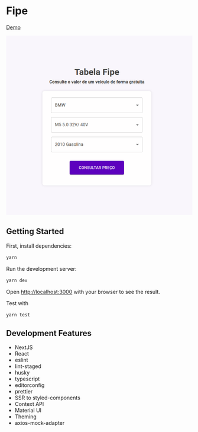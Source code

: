 # Fipe

[Demo](https://fipe-nextjs-ui.vercel.app/)

<img src="./fipe.png" alt="Fipe Demo">

## Getting Started

First, install dependencies:

```bash
yarn
```

Run the development server:

```bash
yarn dev
```

Open [http://localhost:3000](http://localhost:3000) with your browser to see the result.

Test with

```bash
yarn test
```

## Development Features

- NextJS
- React
- eslint
- lint-staged
- husky
- typescript
- editorconfig
- prettier
- SSR to styled-components
- Context API
- Material UI
- Theming
- axios-mock-adapter
